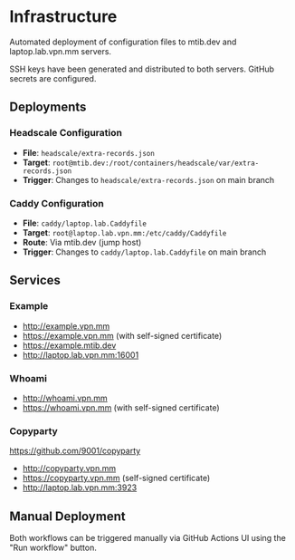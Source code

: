 # Infrastructure

Automated deployment of configuration files to mtib.dev and laptop.lab.vpn.mm servers.

SSH keys have been generated and distributed to both servers. GitHub secrets are configured.

## Deployments

### Headscale Configuration
- **File**: `headscale/extra-records.json`
- **Target**: `root@mtib.dev:/root/containers/headscale/var/extra-records.json`
- **Trigger**: Changes to `headscale/extra-records.json` on main branch

### Caddy Configuration
- **File**: `caddy/laptop.lab.Caddyfile`
- **Target**: `root@laptop.lab.vpn.mm:/etc/caddy/Caddyfile`
- **Route**: Via mtib.dev (jump host)
- **Trigger**: Changes to `caddy/laptop.lab.Caddyfile` on main branch

## Services

### Example

- http://example.vpn.mm
- https://example.vpn.mm (with self-signed certificate)
- https://example.mtib.dev
- http://laptop.lab.vpn.mm:16001

### Whoami

- http://whoami.vpn.mm
- https://whoami.vpn.mm (with self-signed certificate)

### Copyparty

https://github.com/9001/copyparty

- http://copyparty.vpn.mm
- https://copyparty.vpn.mm (self-signed certificate)
- http://laptop.lab.vpn.mm:3923

## Manual Deployment

Both workflows can be triggered manually via GitHub Actions UI using the "Run workflow" button.
